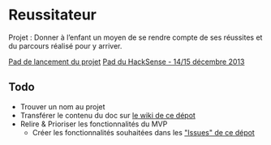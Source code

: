 Reussitateur
============

Projet : Donner à l’enfant un moyen de se rendre compte de ses réussites et du parcours réalisé pour y arriver.

[Pad de lancement du projet](http://piratepad.net/check-in-educatif)
[Pad du HackSense - 14/15 décembre 2013](http://piratepad.net/hacksense-education)

## Todo

* Trouver un nom au projet
* Transférer le contenu du doc sur [le wiki de ce dépot](https://github.com/Em-AK/reussitateur/wiki)
* Relire & Prioriser les fonctionnalités du MVP
	* Créer les fonctionnalités souhaitées dans les ["Issues" de ce dépot](https://github.com/Em-AK/reussitateur/issues)
